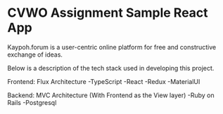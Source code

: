 # CVWO Assignment Sample React App

Kaypoh.forum is a user-centric online platform for free and constructive exchange of ideas.

Below is a description of the tech stack used in developing this project.

Frontend:
Flux Architecture
-TypeScript
-React
-Redux
-MaterialUI

Backend:
MVC Architecture (With Frontend as the View layer)
-Ruby on Rails
-Postgresql
